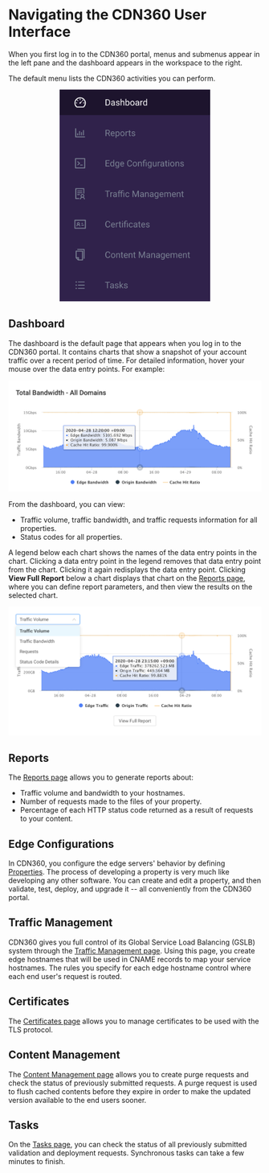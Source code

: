 # Navigating the CDN360 User Interface

When you first log in to the CDN360 portal, menus and submenus appear in the left pane and the dashboard appears in the workspace to the right.

The default menu lists the CDN360 activities you can perform.

<p align=center><img src="/docs/resources/images/accessing-portal/side-menu.png" alt="navigation menu" width="300"></p>

## Dashboard

The dashboard is the default page that appears when you log in to the CDN360 portal. It contains charts that show a snapshot of your account traffic over a recent period of time. For detailed information, hover your mouse over the data entry points. For example:

<p align=center><img src="/docs/resources/images/accessing-portal/total-bandwidth.png" alt="total bandwidth" width="1000"></p>

From the dashboard, you can view:

- Traffic volume, traffic bandwidth, and traffic requests information for all properties.
- Status codes for all properties.

A legend below each chart shows the names of the data entry points in the chart. Clicking a data entry point in the legend removes that data entry point from the chart. Clicking it again redisplays the data entry point. Clicking **View Full Report** below a chart displays that chart on the [Reports page](</docs/portal/reports.md>), where you can define report parameters, and then view the results on the selected chart.

<p align=center><img src="/docs/resources/images/accessing-portal/traffic-volume.png" alt="traffic volume" width="1000"></p>


## Reports

The [Reports page](</docs/portal/reports.md>) allows you to generate reports about:

- Traffic volume and bandwidth to your hostnames.
- Number of requests made to the files of your property.
- Percentage of each HTTP status code returned as a result of requests to your content.

## Edge Configurations

In CDN360, you configure the edge servers' behavior by defining [Properties](</docs/portal/edge-configurations/managing-properties.md>). The process of developing a property is very much like developing any other software. You can create and edit a property, and then validate, test, deploy, and upgrade it -- all conveniently from the CDN360 portal.

## Traffic Management

CDN360 gives you full control of its Global Service Load Balancing (GSLB) system through the [Traffic Management page](</docs/portal/traffic-management/overview.md>). Using this page, you create edge hostnames that will be used in CNAME records to map your service hostnames. The rules you specify for each edge hostname control where each end user's request is routed.

## Certificates

The [Certificates page](</docs/portal/certificates/overview.md>) allows you to manage certificates to be used with the TLS protocol.

## Content Management

The [Content Management page](</docs/portal/content-management.md>) allows you to create purge requests and check the status of previously submitted requests. A purge request is used to flush cached contents before they expire in order to make the updated version available to the end users sooner.

## Tasks

On the [Tasks page](</docs/portal/tasks.md>), you can check the status of all previously submitted validation and deployment requests. Synchronous tasks can take a few minutes to finish.
